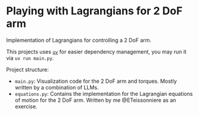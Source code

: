 # Playing with Lagrangians for 2 DoF arm

Implementation of Lagrangians for controlling a 2 DoF arm.

This projects uses [`uv`](https://github.com/astral-sh/uv) for easier dependency management, you may run it via `uv run main.py`.

Project structure:
- `main.py`: Visualization code for the 2 DoF arm and torques. Mostly written by a combination of LLMs.
- `equations.py`: Contains the implementation for the Lagrangian equations of motion for the 2 DoF arm. Written by me @ETeissonniere as an exercise.
